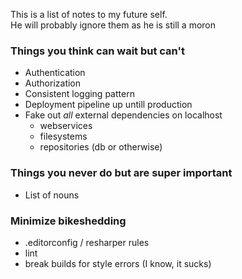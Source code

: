 This is a list of notes to my future self.  
He will probably ignore them as he is still a moron

### Things you think can wait but can't

  - Authentication
  - Authorization
  - Consistent logging pattern
  - Deployment pipeline up untill production
  - Fake out *all* external dependencies on localhost
    - webservices
    - filesystems
    - repositories (db or otherwise)

### Things you never do but are super important

  - List of nouns

### Minimize bikeshedding

  - .editorconfig / resharper rules
  - lint
  - break builds for style errors (I know, it sucks)
  
